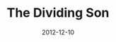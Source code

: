 ---
layout: media
category: media
series: "The Awaited Son"
title: "The Dividing Son"
date: 2012-12-10
description: "Brian Tome talks about how Jesus' birth brought division."
video: "https://s3.amazonaws.com/crossroadsvideomessages/awaitedson03.mp4"
video-poster: "https://www.crossroads.net/uploadedfiles/awaitedson03_still.jpg"
---